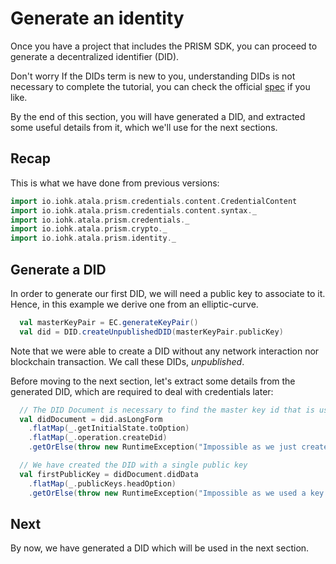 # Generate an identity
Once you have a project that includes the PRISM SDK, you can proceed to generate a decentralized identifier (DID).

Don't worry If the DIDs term is new to you, understanding DIDs is not necessary to complete the tutorial, you can check the official [spec](https://w3c-ccg.github.io/did-spec/) if you like.

By the end of this section, you will have generated a DID, and extracted some useful details from it, which we'll use for the next sections.

## Recap
This is what we have done from previous versions:

```scala mdoc
import io.iohk.atala.prism.credentials.content.CredentialContent
import io.iohk.atala.prism.credentials.content.syntax._
import io.iohk.atala.prism.credentials._
import io.iohk.atala.prism.crypto._
import io.iohk.atala.prism.identity._
```

## Generate a DID

In order to generate our first DID, we will need a public key to associate to it. Hence, in this example we derive one from an elliptic-curve.


```scala mdoc
  val masterKeyPair = EC.generateKeyPair()
  val did = DID.createUnpublishedDID(masterKeyPair.publicKey)
```

Note that we were able to create a DID without any network interaction nor blockchain transaction. We call these DIDs, *unpublished*.

Before moving to the next section, let's extract some details from the generated DID, which are required to deal with credentials later:

```scala mdoc
  // The DID Document is necessary to find the master key id that is used to sign credentials
  val didDocument = did.asLongForm
    .flatMap(_.getInitialState.toOption)
    .flatMap(_.operation.createDid)
    .getOrElse(throw new RuntimeException("Impossible as we just created an unpublished DID"))

  // We have created the DID with a single public key
  val firstPublicKey = didDocument.didData
    .flatMap(_.publicKeys.headOption)
    .getOrElse(throw new RuntimeException("Impossible as we used a key to create the DID"))
```


## Next

By now, we have generated a DID which will be used in the next section.

